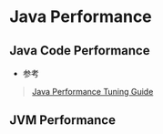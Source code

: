 # Java Performance

## Java Code Performance

* 参考
> [Java Performance Tuning Guide](http://java-performance.info/)

## JVM Performance